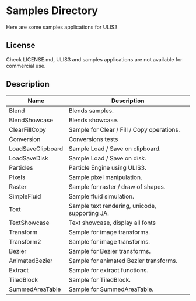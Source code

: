 # Samples Directory
Here are some samples applications for ULIS3

## License
Check LICENSE.md, ULIS3 and samples applications are not available for commercial use.

## Description
|Name                   |Description                                                |
|-----------------------|-----------------------------------------------------------|
|Blend                  |Blends samples.                                            |
|BlendShowcase          |Blends showcase.                                           |
|ClearFillCopy          |Sample for Clear / Fill / Copy operations.                 |
|Conversion             |Conversions tests                                          |
|LoadSaveClipboard      |Sample Load / Save on clipboard.                           |
|LoadSaveDisk           |Sample Load / Save on disk.                                |
|Particles              |Particle Engine using ULIS3.                               |
|Pixels                 |Sample pixel manipulation.                                 |
|Raster                 |Sample for raster / draw of shapes.                        |
|SimpleFluid            |Sample fluid simulation.                                   |
|Text                   |Sample text rendering, unicode, supporting JA.             |
|TextShowcase           |Text showcase, display all fonts                           |
|Transform              |Sample for image transforms.                               |
|Transform2             |Sample for image transforms.                               |
|Bezier                 |Sample for Bezier transforms.                              |
|AnimatedBezier         |Sample for animated Bezier transforms.                     |
|Extract                |Sample for extract functions.                              |
|TiledBlock             |Sample for TiledBlock.                                     |
|SummedAreaTable        |Sample for SummedAreaTable.                                |

